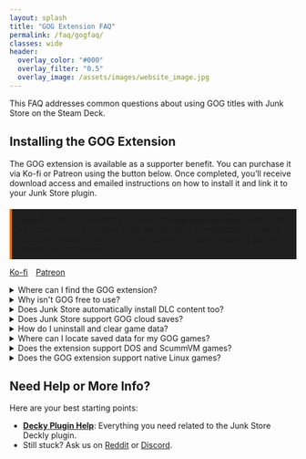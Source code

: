 ```yaml
---
layout: splash
title: "GOG Extension FAQ"
permalink: /faq/gogfaq/
classes: wide
header:
  overlay_color: "#000"
  overlay_filter: "0.5"
  overlay_image: /assets/images/website_image.jpg
---
```

<div class="spacer mt-4"></div>

  This FAQ addresses common questions about using GOG titles with Junk Store on the Steam Deck.

<section class="gog-extension">
  <h2>Installing the GOG Extension</h2>
  <p>
    The GOG extension is available as a supporter benefit. You can purchase it via Ko-fi or Patreon using the button below. Once completed, you’ll receive download access and emailed instructions on how to install it and link it to your Junk Store plugin.
  </p>

  <p style="border-left: 4px solid #e67300; background-color: #1f1f1f; padding: 10px; margin-top: 20px;">
    <strong>Note:</strong> The GOG extension is currently in <strong>maintenance-only</strong> mode. This means we’ll continue fixing bugs and ensuring compatibility, but we’re not actively adding new features. Continued support depends on user interest and purchases.
  </p>

  <a href="https://ko-fi.com/junkstore" class="button" style="margin-right: 10px;" target="_blank" rel="noopener noreferrer">Ko-fi</a>
  <a href="https://www.patreon.com/junkstore" class="button" target="_blank" rel="noopener noreferrer">Patreon</a>
</section>

<!-- FAQ Entries -->
<details class="faq-box">
  <summary>Where can I find the GOG extension?</summary>
  <p>
    It is only available to our Ko-fi & Patreon supporters. You can either subscribe as a monthly supporter, or you can purchase it as a one off through 
    <a href="https://ko-fi.com/junkstore/shop" target="_blank">Ko-fi</a> or 
    <a href="https://www.patreon.com/junkstore/shop" target="_blank">Patreon</a>. 
    Once you have it, you have it. We can't take away Gog functionality/integration with the Junk Store plugin. All funds go back into the enhancement and development of Junk Store.
  </p>
</details>

<details class="faq-box">
  <summary>Why isn't GOG free to use?</summary>
  <p>
    GOG support is available to paid supporters, and while we'd love to offer it for free, there's a lot of behind-the-scenes work and resources involved in creating and maintaining Junk Store. We appreciate your understanding and support as we continue to improve and expand Junk Store. All funds go back into the enhancement and development of Junk Store.
  </p>
</details>

<details class="faq-box">
  <summary>Does Junk Store automatically install DLC content too?</summary>
  <p>
    Yes, at the moment it will automatically install DLC content by default.
  </p>
</details>

<details class="faq-box">
  <summary>Does Junk Store support GOG cloud saves?</summary>
   <p>
    This has not yet been looked at for implementation at this stage as it isn't a trivial problem to solve. It will require more resources and time than we currently have available.
  </p>
</details>

<details class="faq-box">
  <summary>How do I uninstall and clear game data?</summary>
  <p>
    First on the game screen in Junk Store go to the sliders menu and select <strong>uninstall</strong>.
  </p>
  <p>
    Then depending on where you installed your games, you can find them in either <code>~/Games/gog</code> or <code>&lt;microsd&gt;/Games/gog</code>.
  </p>
  <p>
    Once you have located the games folder you can delete any remaining game files/data.
  </p>
</details>

<details class="faq-box">
  <summary>Where can I locate saved data for my GOG games?</summary>
  <p>
    First, you need to get the Steam ID for the game from the Junk Store game page. It will be at the bottom of the game info.
  </p>
  <p>
    You will then need to navigate to the save files in your compatdata folder. This is an example of the path for saved games in GOG:
  </p>
  <code>.local/share/Steam/steamapps/compatdata/2237305483/pfx/drive_c/users/steamuser/AppData/Roaming/Lonely Troops/Hero of the Kingdom II</code>
</details>

<details class="faq-box">
  <summary>Does the extension support DOS and ScummVM games?</summary>
  <p>
    DOS games and some ScummVM games are not supported via the GOG extension.
  </p>
</details>

<details class="faq-box">
  <summary>Does the GOG extension support native Linux games?</summary>
  <p>
    No — the GOG extension is designed for Windows games running through Proton. Native Linux games from GOG are not currently supported, as Junk Store relies on Proton’s compatibility layer for game execution and integration.
  </p>
</details>

<h2>Need Help or More Info?</h2>
<p>Here are your best starting points:</p>
<ul>
  <li>
    <strong><a href="{{ '/deckyhelp' | relative_url }}">Decky Plugin Help</a></strong>: Everything you need related to the Junk Store Deckly plugin.
  </li>
<li>
    Still stuck? Ask us on 
    <a href="https://www.reddit.com/r/JunkStore/" target="_blank">Reddit</a> or 
    <a href="https://discord.gg/6mRUhR6Teh" target="_blank">Discord</a>.
  </li>
</ul>
